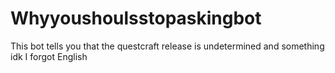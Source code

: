 # Whyyoushoulsstopaskingbot
This bot tells you that the questcraft release is undetermined and something idk I forgot English
